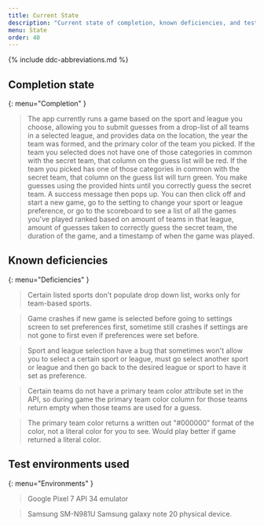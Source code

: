 ```yaml
---
title: Current State
description: "Current state of completion, known deficiencies, and test environments used."
menu: State
order: 40
---
```


{% include ddc-abbreviations.md %}

## Completion state
{: menu="Completion" }

> The app currently runs a game based on the sport and league you choose, allowing you to submit guesses from a drop-list of all teams in a selected league, and provides data on the location, the year the team was formed, and the primary color of the team you picked. If the team you selected does not have one of those categories in common with the secret team, that column on the guess list will be red. If the team you picked has one of those categories in common with the secret team, that column on the guess list will turn green. You make guesses using the provided hints until you correctly guess the secret team. A success message then pops up. You can then click off and start a new game, go to the setting to change your sport or league preference, or go to the scoreboard to see a list of all the games you've played ranked based on amount of teams in that league, amount of guesses taken to correctly guess the secret team, the duration of the game, and a timestamp of when the game was played.

## Known deficiencies
{: menu="Deficiencies" }

> Certain listed sports don't populate drop down list, works only for team-based sports.

> Game crashes if new game is selected before going to settings screen to set preferences first, sometime still crashes if settings are not gone to first even if preferences were set before.

> Sport and league selection have a bug that sometimes won't allow you to select a certain sport or league, must go select another sport or league and then go back to the desired league or sport to have it set as preference.

> Certain teams do not have a primary team color attribute set in the API, so during game the primary team color column for those teams return empty when those teams are used for a guess.

> The primary team color returns a written out "#000000" format of the color, not a literal color for you to see. Would play better if game returned a literal color.


## Test environments used
{: menu="Environments" }

> Google Pixel 7 API 34 emulator 

> Samsung SM-N981U Samsung galaxy note 20 physical device.
